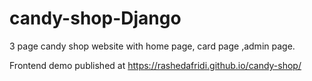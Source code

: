# candy-shop-Django
3 page candy shop website with home page, card page ,admin page.

Frontend demo published at https://rashedafridi.github.io/candy-shop/ 
